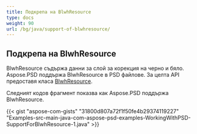 ```yaml
---
title: Подкрепа на BlwhResource
type: docs
weight: 90
url: /bg/java/support-of-blwhresource/
---
```


## **Подкрепа на BlwhResource**
BlwhResource съдържа данни за слой за корекция на черно и бяло. Aspose.PSD поддържа BlwhResource в PSD файлове. За целта API предоставя класа [BlwhResource](https://reference.aspose.com/java/psd/com.aspose.psd.fileformats.psd.layers.layerresources/BlwhResource).

Следният кодов фрагмент показва как Aspose.PSD поддържа BlwhResource.

{{< gist "aspose-com-gists" "31800d807a72f1f50fe4b29374119227" "Examples-src-main-java-com-aspose-psd-examples-WorkingWithPSD-SupportForBlwhResource-1.java" >}}

